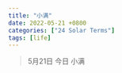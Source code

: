 ```yaml
---
title: "小满"
date: 2022-05-21 +0800
categories: ["24 Solar Terms"]
tags: [life]
---
```


> 5月21日 今日 小满